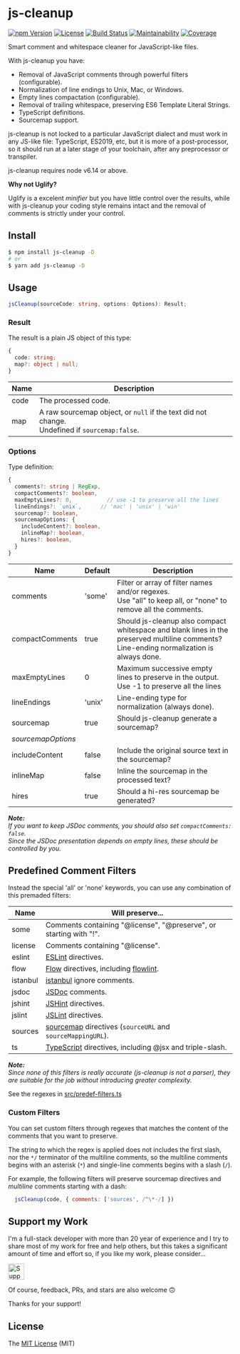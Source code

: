 # js-cleanup

[![npm Version][npm-badge]][npm-url]
[![License][license-badge]][license-url]
[![Build Status][build-badge]][build-url]
[![Maintainability][climate-badge]][climate-url]
[![Coverage][cover-badge]][cover-url]

Smart comment and whitespace cleaner for JavaScript-like files.

With js-cleanup you have:

* Removal of JavaScript comments through powerful filters (configurable).
* Normalization of line endings to Unix, Mac, or Windows.
* Empty lines compactation (configurable).
* Removal of trailing whitespace, preserving ES6 Template Literal Strings.
* TypeScript definitions.
* Sourcemap support.

js-cleanup is not locked to a particular JavaScript dialect and must work in any JS-like file: TypeScript, ES2019, etc, but it is more of a post-processor, so it should run at a later stage of your toolchain, after any preprocessor or transpiler.

js-cleanup requires node v6.14 or above.

**Why not Uglify?**

Uglify is a excelent *minifier* but you have little control over the results, while with js-cleanup your coding style remains intact and the removal of comments is strictly under your control.

## Install

```bash
$ npm install js-cleanup -D
# or
$ yarn add js-cleanup -D
```

## Usage

```typescript
jsCleanup(sourceCode: string, options: Options): Result;
```

### Result

The result is a plain JS object of this type:

```typescript
{
  code: string;
  map?: object | null;
}
```

Name | Description
---- | ------
code | The processed code.
map  | A raw sourcemap object, or `null` if the text did not change.<br>Undefined if `sourcemap:false`.

### Options

Type definition:

```typescript
{
  comments?: string | RegExp,
  compactComments?: boolean,
  maxEmptyLines?: 0,           // use -1 to preserve all the lines
  lineEndings?: `unix`,      // 'mac' | 'unix' | 'win'
  sourcemap?: boolean,
  sourcemapOptions: {
    includeContent?: boolean,
    inlineMap?: boolean,
    hires?: boolean,
  }
}
```

Name               | Default   | Description
------------------ | --------- | ------------
comments           | 'some'    | Filter or array of filter names and/or regexes.<br>Use "all" to keep all, or "none" to remove all the comments.
compactComments    | true      | Should js-cleanup also compact whitespace and blank lines in the preserved multiline comments?<br>Line-ending normalization is always done.
maxEmptyLines      | 0         | Maximum successive empty lines to preserve in the output.<br>Use -1 to preserve all the lines
lineEndings        | 'unix'    | Line-ending type for normalization (always done).
sourcemap          | true      | Should js-cleanup generate a sourcemap?
_sourcemapOptions_ |           |
includeContent     | false     | Include the original source text in the sourcemap?
inlineMap          | false     | Inline the sourcemap in the processed text?
hires              | true      | Should a hi-res sourcemap be generated?

_**Note:**<br>If you want to keep JSDoc comments, you should also set `compactComments: false`.<br>Since the JSDoc presentation depends on empty lines, these should be controlled by you._

## Predefined Comment Filters

Instead the special 'all' or 'none' keywords, you can use any combination of this premaded filters:

Name     | Will preserve...
-------- | -----------------
some     | Comments containing "@license", "@preserve", or starting with "!".
license  | Comments containing "@license".
eslint   | [ESLint](http://eslint.org/docs/user-guide/configuring) directives.
flow     | [Flow](https://flow.org/en/docs) directives, including [flowlint](https://flow.org/en/docs/linting/).
istanbul | [istanbul](https://github.com/gotwarlost/istanbul/blob/master/ignoring-code-for-coverage.md) ignore comments.
jsdoc    | [JSDoc](http://usejsdoc.org/) comments.
jshint   | [JSHint](http://jshint.com/docs/#inline-configuration) directives.
jslint   | [JSLint](http://www.jslint.com/help.html) directives.
sources  | [sourcemap](http://source-map.github.io/) directives (`sourceURL` and `sourceMappingURL`).
ts       | [TypeScript](http://www.typescriptlang.org/) directives, including @jsx and triple-slash.

_**Note:**<br>Since none of this filters is really accurate (js-cleanup is not a parser), they are suitable for the job without introducing greater complexity._

See the regexes in [src/predef-filters.ts](https://github.com/aMarCruz/js-cleanup/blob/master/src/predef-filters.ts)

### Custom Filters

You can set custom filters through regexes that matches the content of the comments that you want to preserve.

The string to which the regex is applied does not includes the first slash, nor the `*/` terminator of the multiline comments, so the multiline comments begins with an asterisk (`*`) and single-line comments begins with a slash (`/`).

For example, the following filters will preserve sourcemap directives and _multiline_ comments starting with a dash:

```js
  jsCleanup(code, { comments: ['sources', /^\*-/] })
```

## Support my Work

I'm a full-stack developer with more than 20 year of experience and I try to share most of my work for free and help others, but this takes a significant amount of time and effort so, if you like my work, please consider...

[<img src="https://amarcruz.github.io/images/kofi_blue.png" height="36" title="Support Me on Ko-fi" />][kofi-url]

Of course, feedback, PRs, and stars are also welcome 🙃

Thanks for your support!

## License

The [MIT License](LICENCE) (MIT)

[npm-badge]:      https://badgen.net/npm/v/js-cleanup
[npm-url]:        https://www.npmjs.com/package/js-cleanup
[license-badge]:  https://badgen.net/github/license/aMarCruz/js-cleanup
[license-url]:    https://github.com/aMarCruz/js-cleanup/blob/master/LICENSE
[build-badge]:    https://travis-ci.org/aMarCruz/js-cleanup.svg?branch=master
[build-url]:      https://travis-ci.org/aMarCruz/js-cleanup
[climate-badge]:  https://api.codeclimate.com/v1/badges/0618a24189f355bd508d/maintainability
[climate-url]:    https://codeclimate.com/github/aMarCruz/js-cleanup/maintainability
[cover-badge]:    https://codecov.io/gh/aMarCruz/js-cleanup/branch/master/graph/badge.svg
[cover-url]:      https://codecov.io/gh/aMarCruz/js-cleanup
[size-badge]:     https://badgen.net/bundlephobia/min/js-cleanup
[size-url]:       https://bundlephobia.com/result?p=js-cleanup
[kofi-url]:       https://ko-fi.com/C0C7LF7I

